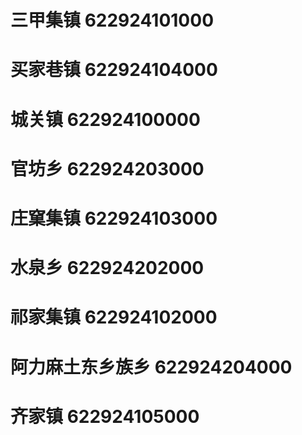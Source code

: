 # 三甲集镇 622924101000
# 买家巷镇 622924104000
# 城关镇 622924100000
# 官坊乡 622924203000
# 庄窠集镇 622924103000
# 水泉乡 622924202000
# 祁家集镇 622924102000
# 阿力麻土东乡族乡 622924204000
# 齐家镇 622924105000
